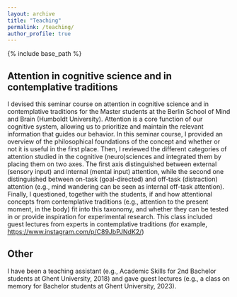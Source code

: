```yaml
---
layout: archive
title: "Teaching"
permalink: /teaching/
author_profile: true
---
```


{% include base_path %}

## Attention in cognitive science and in contemplative traditions

I devised this seminar course on attention in cognitive science and in contemplative traditions for the Master students at the Berlin School of Mind and Brain (Humboldt University). Attention is a core function of our cognitive system, allowing us to prioritize and maintain the relevant information that guides our behavior. In this seminar course, I provided an overview of the philosophical foundations of the concept and whether or not it is useful in the first place. Then, I reviewed the different categories of attention studied in the cognitive (neuro)sciences and integrated them by placing them on two axes. The first axis distinguished between external (sensory input) and internal (mental input) attention, while the second one distinguished between on-task (goal-directed) and off-task (distraction) attention (e.g., mind wandering can be seen as internal off-task attention). Finally, I questioned, together with the students, if and how attentional concepts from contemplative traditions (e.g., attention to the present moment, in the body) fit into this taxonomy, and whether they can be tested in or provide inspiration for experimental research. This class included guest lectures from experts in contemplative traditions (for example, https://www.instagram.com/p/C89JbPJNdK2/)

## Other

I have been a teaching assistant (e.g., Academic Skills for 2nd Bachelor students at Ghent University, 2018) and gave guest lectures (e.g., a class on memory for Bachelor students at Ghent University, 2023).

